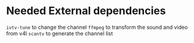 Needed External dependencies
==================

`ivtv-tune` to change the channel
`ffmpeg` to transform the sound and video from v4l
`scantv` to generate the channel list
